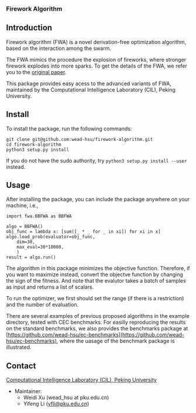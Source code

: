 ### Firework Algorithm

Introduction
---
Firework algorithm (FWA) is a novel derivation-free optimization algorithm, based on the interaction among the swarm.

The FWA mimics the procedure the explosion of fireworks, where stronger firework explodes into more sparks.
To get the details of the FWA, we refer you to the [original paper](http://www.cil.pku.edu.cn/publications/papers/ICSI2010zhuyuanchun.pdf).

This package provides easy acess to the advanced variants of FWA, maintained by the Computational Intelligence Laboratory (CIL), Peking University.

Install
---

To install the package, run the following commands:

```
git clone git@github.com:wead-hsu/firework-algorithm.git
cd firework-algorithm
python3 setup.py install
```
If you do not have the sudo authority, try `python3 setup.py install --user` instead.

Usage
---
After installing the package, you can include the package anywhere on your machine, i.e.,

```
import fwa.BBFWA as BBFWA

algo = BBFWA()
obj_func = lambda x: [sum([_ * _ for _ in xi]) for xi in x]
algo.load_prob(evaluator=obj_func,
	dim=30,
	max_eval=30*10000,
	)
result = algo.run()
```

The algorithm in this package minimizes the objective function. Therefore, if you want to maximize instead, convert the objectve function by changing the sign of the fitness.
And note that the evalutor takes a batch of samples as input and returns a list of scalars.

To run the optimizer, we first should set the range (if there is a restriction) and the number of evaluation.

There are several examples of previous proposed algorithms in the example directory, tested with CEC benchmarks.
For easilly reproducing the results on the standard benchmarks, we also provides the benchmarks package at [https://github.com/wead-hsu/ec-benchmarks](https://github.com/wead-hsu/ec-benchmarks), where the uasage of the benchmark package is illustrated.

Contact
----
[Computational Intelligence Laboratory (CIL), Peking University](www.cil.pku.edu.cn)

- Maintainer: 
	- Weidi Xu (wead_hsu at pku.edu.cn)
	- Yifeng Li (yfli@pku.edu.cn)

